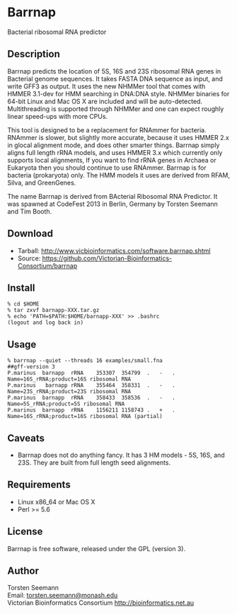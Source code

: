 # Barrnap

Bacterial ribosomal RNA predictor

## Description

Barrnap predicts the location of 5S, 16S and 23S ribosomal RNA genes in Bacterial genome sequences. 
It takes FASTA DNA sequence as input, and write GFF3 as output. 
It uses the new NHMMer tool that comes with HMMER 3.1-dev for HMM searching in DNA:DNA style. 
NHMMer binaries for 64-bit Linux and Mac OS X are included and will be auto-detected. 
Multithreading is supported through NHMMer and one can expect roughly linear speed-ups with more CPUs.

This tool is designed to be a replacement for RNAmmer for bacteria. 
RNAmmer is slower, but slightly more accurate, because it uses HMMER 2.x in glocal alignment mode, 
and does other smarter things. Barrnap simply aligns full length rRNA models, 
and uses HMMER 3.x which currently only supports local alignments, 
If you want to find rRNA genes in Archaea or Eukaryota then you should continue to use RNAmmer. 
Barrnap is for bacteria (prokaryota) only. The HMM models it uses are derived from RFAM, Silva, and GreenGenes.

The name Barrnap is derived from BActerial Ribosomal RNA Predictor. 
It was spawned at CodeFest 2013 in Berlin, Germany by Torsten Seemann and Tim Booth.

## Download

* Tarball: http://www.vicbioinformatics.com/software.barrnap.shtml
* Source: https://github.com/Victorian-Bioinformatics-Consortium/barrnap

## Install

    % cd $HOME
    % tar zxvf barnapp-XXX.tar.gz
    % echo 'PATH=$PATH:$HOME/barnapp-XXX' >> .bashrc
    (logout and log back in)

## Usage

    % barrnap --quiet --threads 16 examples/small.fna
    ##gff-version 3
    P.marinus  barnapp	rRNA	353307	354799	.	-	.	Name=16S_rRNA;product=16S ribosomal RNA
    P.marinus	barnapp	rRNA	355464	358331	.	-	.	Name=23S_rRNA;product=23S ribosomal RNA
    P.marinus  barnapp	rRNA	358433	358536	.	-	.	Name=5S_rRNA;product=5S ribosomal RNA
    P.marinus  barnapp	rRNA	1156211	1158743	.	+	.	Name=16S_rRNA;product=16S ribosomal RNA (partial)

## Caveats

* Barrnap does not do anything fancy. It has 3 HM models - 5S, 16S, and 23S. They are built from full length seed alignments. 

## Requirements

* Linux x86_64 or Mac OS X
* Perl >= 5.6

## License

Barrnap is free software, released under the GPL (version 3).

## Author

Torsten Seemann<BR>
Email: torsten.seemann@monash.edu<BR>
Victorian Bioinformatics Consortium http://bioinformatics.net.au



